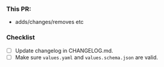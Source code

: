 ### This PR:

- adds/changes/removes etc

### Checklist

- [ ] Update changelog in CHANGELOG.md.
- [ ] Make sure `values.yaml` and `values.schema.json` are valid.
